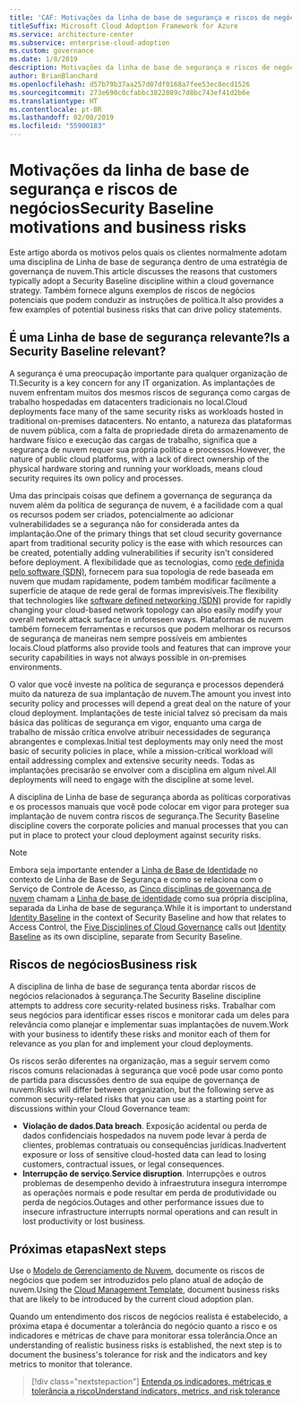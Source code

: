 ```yaml
---
title: 'CAF: Motivações da linha de base de segurança e riscos de negócios'
titleSuffix: Microsoft Cloud Adoption Framework for Azure
ms.service: architecture-center
ms.subservice: enterprise-cloud-adoption
ms.custom: governance
ms.date: 1/8/2019
description: Motivações da linha de base de segurança e riscos de negócios
author: BrianBlanchard
ms.openlocfilehash: d57b79b37aa257d07df0168a7fee53ec8ecd1526
ms.sourcegitcommit: 273e690c0cfabbc3822089c7d8bc743ef41d2b6e
ms.translationtype: HT
ms.contentlocale: pt-BR
ms.lasthandoff: 02/08/2019
ms.locfileid: "55900183"
---
```

# <a name="security-baseline-motivations-and-business-risks"></a><span data-ttu-id="f781c-103">Motivações da linha de base de segurança e riscos de negócios</span><span class="sxs-lookup"><span data-stu-id="f781c-103">Security Baseline motivations and business risks</span></span>

<span data-ttu-id="f781c-104">Este artigo aborda os motivos pelos quais os clientes normalmente adotam uma disciplina de Linha de base de segurança dentro de uma estratégia de governança de nuvem.</span><span class="sxs-lookup"><span data-stu-id="f781c-104">This article discusses the reasons that customers typically adopt a Security Baseline discipline within a cloud governance strategy.</span></span> <span data-ttu-id="f781c-105">Também fornece alguns exemplos de riscos de negócios potenciais que podem conduzir as instruções de política.</span><span class="sxs-lookup"><span data-stu-id="f781c-105">It also provides a few examples of potential business risks that can drive policy statements.</span></span>

<!-- markdownlint-disable MD026 -->

## <a name="is-a-security-baseline-relevant"></a><span data-ttu-id="f781c-106">É uma Linha de base de segurança relevante?</span><span class="sxs-lookup"><span data-stu-id="f781c-106">Is a Security Baseline relevant?</span></span>

<span data-ttu-id="f781c-107">A segurança é uma preocupação importante para qualquer organização de TI.</span><span class="sxs-lookup"><span data-stu-id="f781c-107">Security is a key concern for any IT organization.</span></span> <span data-ttu-id="f781c-108">As implantações de nuvem enfrentam muitos dos mesmos riscos de segurança como cargas de trabalho hospedadas em datacenters tradicionais no local.</span><span class="sxs-lookup"><span data-stu-id="f781c-108">Cloud deployments face many of the same security risks as workloads hosted in traditional on-premises datacenters.</span></span> <span data-ttu-id="f781c-109">No entanto, a natureza das plataformas de nuvem pública, com a falta de propriedade direta do armazenamento de hardware físico e execução das cargas de trabalho, significa que a segurança de nuvem requer sua própria política e processos.</span><span class="sxs-lookup"><span data-stu-id="f781c-109">However, the nature of public cloud platforms, with a lack of direct ownership of the physical hardware storing and running your workloads, means cloud security requires its own policy and processes.</span></span>

<span data-ttu-id="f781c-110">Uma das principais coisas que definem a governança de segurança da nuvem além da política de segurança de nuvem, é a facilidade com a qual os recursos podem ser criados, potencialmente ao adicionar vulnerabilidades se a segurança não for considerada antes da implantação.</span><span class="sxs-lookup"><span data-stu-id="f781c-110">One of the primary things that set cloud security governance apart from traditional security policy is the ease with which resources can be created, potentially adding vulnerabilities if security isn't considered before deployment.</span></span> <span data-ttu-id="f781c-111">A flexibilidade que as tecnologias, como [rede definida pelo software (SDN)](../../decision-guides/software-defined-network/overview.md), fornecem para sua topologia de rede baseada em nuvem que mudam rapidamente, podem também modificar facilmente a superfície de ataque de rede geral de formas imprevisíveis.</span><span class="sxs-lookup"><span data-stu-id="f781c-111">The flexibility that technologies like [software defined networking (SDN)](../../decision-guides/software-defined-network/overview.md) provide for rapidly changing your cloud-based network topology can also easily modify your overall network attack surface in unforeseen ways.</span></span> <span data-ttu-id="f781c-112">Plataformas de nuvem também fornecem ferramentas e recursos que podem melhorar os recursos de segurança de maneiras nem sempre possíveis em ambientes locais.</span><span class="sxs-lookup"><span data-stu-id="f781c-112">Cloud platforms also provide tools and features that can improve your security capabilities in ways not always possible in on-premises environments.</span></span>

<span data-ttu-id="f781c-113">O valor que você investe na política de segurança e processos dependerá muito da natureza de sua implantação de nuvem.</span><span class="sxs-lookup"><span data-stu-id="f781c-113">The amount you invest into security policy and processes will depend a great deal on the nature of your cloud deployment.</span></span> <span data-ttu-id="f781c-114">Implantações de teste inicial talvez só precisam da mais básica das políticas de segurança em vigor, enquanto uma carga de trabalho de missão crítica envolve atribuir necessidades de segurança abrangentes e complexas.</span><span class="sxs-lookup"><span data-stu-id="f781c-114">Initial test deployments may only need the most basic of security policies in place, while a mission-critical workload will entail addressing complex and extensive security needs.</span></span> <span data-ttu-id="f781c-115">Todas as implantações precisarão se envolver com a disciplina em algum nível.</span><span class="sxs-lookup"><span data-stu-id="f781c-115">All deployments will need to engage with the discipline at some level.</span></span>

<span data-ttu-id="f781c-116">A disciplina de Linha de base de segurança aborda as políticas corporativas e os processos manuais que você pode colocar em vigor para proteger sua implantação de nuvem contra riscos de segurança.</span><span class="sxs-lookup"><span data-stu-id="f781c-116">The Security Baseline discipline covers the corporate policies and manual processes that you can put in place to protect your cloud deployment against security risks.</span></span>

> [!NOTE]
><span data-ttu-id="f781c-117">Embora seja importante entender a [Linha de Base de Identidade](../identity-baseline/overview.md) no contexto de Linha de Base de Segurança e como se relaciona com o Serviço de Controle de Acesso, as [Cinco disciplinas de governança de nuvem](../overview.md) chamam a [Linha de base de identidade](../identity-baseline/overview.md) como sua própria disciplina, separada da Linha de base de segurança.</span><span class="sxs-lookup"><span data-stu-id="f781c-117">While it is important to understand [Identity Baseline](../identity-baseline/overview.md) in the context of Security Baseline and how that relates to Access Control, the [Five Disciplines of Cloud Governance](../overview.md) calls out [Identity Baseline](../identity-baseline/overview.md) as its own discipline, separate from Security Baseline.</span></span>

## <a name="business-risk"></a><span data-ttu-id="f781c-118">Riscos de negócios</span><span class="sxs-lookup"><span data-stu-id="f781c-118">Business risk</span></span>

<span data-ttu-id="f781c-119">A disciplina de linha de base de segurança tenta abordar riscos de negócios relacionados à segurança.</span><span class="sxs-lookup"><span data-stu-id="f781c-119">The Security Baseline discipline attempts to address core security-related business risks.</span></span> <span data-ttu-id="f781c-120">Trabalhar com seus negócios para identificar esses riscos e monitorar cada um deles para relevância como planejar e implementar suas implantações de nuvem.</span><span class="sxs-lookup"><span data-stu-id="f781c-120">Work with your business to identify these risks and monitor each of them for relevance as you plan for and implement your cloud deployments.</span></span>

<span data-ttu-id="f781c-121">Os riscos serão diferentes na organização, mas a seguir servem como riscos comuns relacionadas à segurança que você pode usar como ponto de partida para discussões dentro de sua equipe de governança de nuvem:</span><span class="sxs-lookup"><span data-stu-id="f781c-121">Risks will differ between organization, but the following serve as common security-related risks that you can use as a starting point for discussions within your Cloud Governance team:</span></span>

- <span data-ttu-id="f781c-122">**Violação de dados**.</span><span class="sxs-lookup"><span data-stu-id="f781c-122">**Data breach**.</span></span> <span data-ttu-id="f781c-123">Exposição acidental ou perda de dados confidenciais hospedados na nuvem pode levar à perda de clientes, problemas contratuais ou consequências jurídicas.</span><span class="sxs-lookup"><span data-stu-id="f781c-123">Inadvertent exposure or loss of sensitive cloud-hosted data can lead to losing customers, contractual issues, or legal consequences.</span></span>
- <span data-ttu-id="f781c-124">**Interrupção de serviço**.</span><span class="sxs-lookup"><span data-stu-id="f781c-124">**Service disruption**.</span></span> <span data-ttu-id="f781c-125">Interrupções e outros problemas de desempenho devido à infraestrutura insegura interrompe as operações normais e pode resultar em perda de produtividade ou perda de negócios.</span><span class="sxs-lookup"><span data-stu-id="f781c-125">Outages and other performance issues due to insecure infrastructure interrupts normal operations and can result in lost productivity or lost business.</span></span>

## <a name="next-steps"></a><span data-ttu-id="f781c-126">Próximas etapas</span><span class="sxs-lookup"><span data-stu-id="f781c-126">Next steps</span></span>

<span data-ttu-id="f781c-127">Use o [Modelo de Gerenciamento de Nuvem](./template.md), documente os riscos de negócios que podem ser introduzidos pelo plano atual de adoção de nuvem.</span><span class="sxs-lookup"><span data-stu-id="f781c-127">Using the [Cloud Management Template](./template.md), document business risks that are likely to be introduced by the current cloud adoption plan.</span></span>

<span data-ttu-id="f781c-128">Quando um entendimento dos riscos de negócios realista é estabelecido, a próxima etapa é documentar a tolerância do negócio quanto a risco e os indicadores e métricas de chave para monitorar essa tolerância.</span><span class="sxs-lookup"><span data-stu-id="f781c-128">Once an understanding of realistic business risks is established, the next step is to document the business's tolerance for risk and the indicators and key metrics to monitor that tolerance.</span></span>

> [!div class="nextstepaction"]
> [<span data-ttu-id="f781c-129">Entenda os indicadores, métricas e tolerância a risco</span><span class="sxs-lookup"><span data-stu-id="f781c-129">Understand indicators, metrics, and risk tolerance</span></span>](./metrics-tolerance.md)
